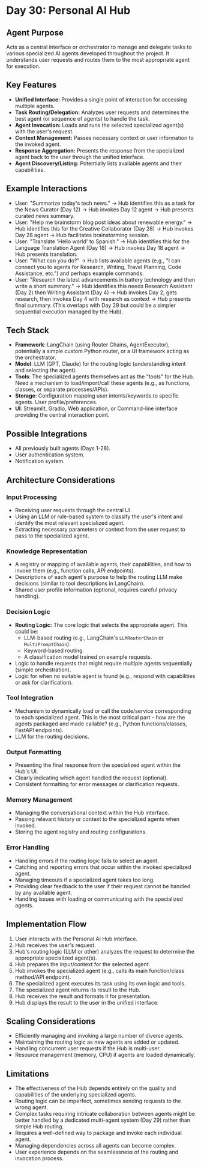 # Day 30: Personal AI Hub

## Agent Purpose
Acts as a central interface or orchestrator to manage and delegate tasks to various specialized AI agents developed throughout the project. It understands user requests and routes them to the most appropriate agent for execution.

## Key Features
- **Unified Interface:** Provides a single point of interaction for accessing multiple agents.
- **Task Routing/Delegation:** Analyzes user requests and determines the best agent (or sequence of agents) to handle the task.
- **Agent Invocation:** Loads and runs the selected specialized agent(s) with the user's request.
- **Context Management:** Passes necessary context or user information to the invoked agent.
- **Response Aggregation:** Presents the response from the specialized agent back to the user through the unified interface.
- **Agent Discovery/Listing:** Potentially lists available agents and their capabilities.

## Example Interactions
- User: "Summarize today's tech news." -> Hub identifies this as a task for the News Curator (Day 12) -> Hub invokes Day 12 agent -> Hub presents curated news summary.
- User: "Help me brainstorm blog post ideas about renewable energy." -> Hub identifies this for the Creative Collaborator (Day 28) -> Hub invokes Day 28 agent -> Hub facilitates brainstorming session.
- User: "Translate 'Hello world' to Spanish." -> Hub identifies this for the Language Translation Agent (Day 18) -> Hub invokes Day 18 agent -> Hub presents translation.
- User: "What can you do?" -> Hub lists available agents (e.g., "I can connect you to agents for Research, Writing, Travel Planning, Code Assistance, etc.") and perhaps example commands.
- User: "Research the latest advancements in battery technology and then write a short summary." -> Hub identifies this needs Research Assistant (Day 2) then Writing Assistant (Day 4) -> Hub invokes Day 2, gets research, then invokes Day 4 with research as context -> Hub presents final summary. (This overlaps with Day 29 but could be a simpler sequential execution managed by the Hub).

## Tech Stack
- **Framework**: LangChain (using Router Chains, AgentExecutor), potentially a simple custom Python router, or a UI framework acting as the orchestrator.
- **Model**: LLM (GPT, Claude) for the routing logic (understanding intent and selecting the agent).
- **Tools**: The specialized agents themselves act as the "tools" for the Hub. Need a mechanism to load/import/call these agents (e.g., as functions, classes, or separate processes/APIs).
- **Storage**: Configuration mapping user intents/keywords to specific agents. User profile/preferences.
- **UI**: Streamlit, Gradio, Web application, or Command-line interface providing the central interaction point.

## Possible Integrations
- All previously built agents (Days 1-28).
- User authentication system.
- Notification system.

## Architecture Considerations

### Input Processing
- Receiving user requests through the central UI.
- Using an LLM or rule-based system to classify the user's intent and identify the most relevant specialized agent.
- Extracting necessary parameters or context from the user request to pass to the specialized agent.

### Knowledge Representation
- A registry or mapping of available agents, their capabilities, and how to invoke them (e.g., function calls, API endpoints).
- Descriptions of each agent's purpose to help the routing LLM make decisions (similar to tool descriptions in LangChain).
- Shared user profile information (optional, requires careful privacy handling).

### Decision Logic
- **Routing Logic:** The core logic that selects the appropriate agent. This could be:
    - LLM-based routing (e.g., LangChain's `LLMRouterChain` or `MultiPromptChain`).
    - Keyword-based routing.
    - A classification model trained on example requests.
- Logic to handle requests that might require multiple agents sequentially (simple orchestration).
- Logic for when no suitable agent is found (e.g., respond with capabilities or ask for clarification).

### Tool Integration
- Mechanism to dynamically load or call the code/service corresponding to each specialized agent. This is the most critical part – how are the agents packaged and made callable? (e.g., Python functions/classes, FastAPI endpoints).
- LLM for the routing decisions.

### Output Formatting
- Presenting the final response from the specialized agent within the Hub's UI.
- Clearly indicating which agent handled the request (optional).
- Consistent formatting for error messages or clarification requests.

### Memory Management
- Managing the conversational context within the Hub interface.
- Passing relevant history or context to the specialized agents when invoked.
- Storing the agent registry and routing configurations.

### Error Handling
- Handling errors if the routing logic fails to select an agent.
- Catching and reporting errors that occur within the invoked specialized agent.
- Managing timeouts if a specialized agent takes too long.
- Providing clear feedback to the user if their request cannot be handled by any available agent.
- Handling issues with loading or communicating with the specialized agents.

## Implementation Flow
1. User interacts with the Personal AI Hub interface.
2. Hub receives the user's request.
3. Hub's routing logic (LLM or other) analyzes the request to determine the appropriate specialized agent(s).
4. Hub prepares the input/context for the selected agent.
5. Hub invokes the specialized agent (e.g., calls its main function/class method/API endpoint).
6. The specialized agent executes its task using its own logic and tools.
7. The specialized agent returns its result to the Hub.
8. Hub receives the result and formats it for presentation.
9. Hub displays the result to the user in the unified interface.

## Scaling Considerations
- Efficiently managing and invoking a large number of diverse agents.
- Maintaining the routing logic as new agents are added or updated.
- Handling concurrent user requests if the Hub is multi-user.
- Resource management (memory, CPU) if agents are loaded dynamically.

## Limitations
- The effectiveness of the Hub depends entirely on the quality and capabilities of the underlying specialized agents.
- Routing logic can be imperfect, sometimes sending requests to the wrong agent.
- Complex tasks requiring intricate collaboration between agents might be better handled by a dedicated multi-agent system (Day 29) rather than simple Hub routing.
- Requires a well-defined way to package and invoke each individual agent.
- Managing dependencies across all agents can become complex.
- User experience depends on the seamlessness of the routing and invocation process.